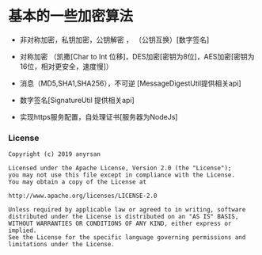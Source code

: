 # 基本的一些加密算法

- 非对称加密，私钥加密，公钥解密 ， （公钥互换）[数字签名]

- 对称加密 （凯撒[Char to Int 位移]，DES加密[密钥为8位]，AES加密[密钥为16位，相对更安全，速度慢]）

- 消息（MD5,SHA1,SHA256），不可逆 [MessageDigestUtil提供相关api]

- 数字签名[SignatureUtil 提供相关api]

- 实现https服务配置，自处理证书[服务器为NodeJs]














### License

    Copyright (c) 2019 anyrsan

    Licensed under the Apache License, Version 2.0 (the "License");
    you may not use this file except in compliance with the License.
    You may obtain a copy of the License at

    http://www.apache.org/licenses/LICENSE-2.0

    Unless required by applicable law or agreed to in writing, software
    distributed under the License is distributed on an "AS IS" BASIS,
    WITHOUT WARRANTIES OR CONDITIONS OF ANY KIND, either express or implied.
    See the License for the specific language governing permissions and
    limitations under the License.